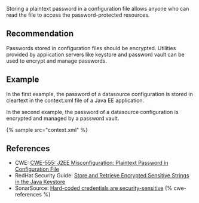 Storing a plaintext password in a configuration file allows anyone who can read the file to access the password-protected resources.


## Recommendation
Passwords stored in configuration files should be encrypted. Utilities provided by application servers like keystore and password vault can be used to encrypt and manage passwords.


## Example
In the first example, the password of a datasource configuration is stored in cleartext in the context.xml file of a Java EE application.

In the second example, the password of a datasource configuration is encrypted and managed by a password vault.

{% sample src="context.xml" %}

## References
* CWE: [CWE-555: J2EE Misconfiguration: Plaintext Password in Configuration File](https://cwe.mitre.org/data/definitions/555.html)
* RedHat Security Guide: [Store and Retrieve Encrypted Sensitive Strings in the Java Keystore](https://access.redhat.com/documentation/en-us/jboss_enterprise_application_platform/6.1/html/security_guide/Store_and_Retrieve_Encrypted_Sensitive_Strings_in_the_Java_Keystore)
* SonarSource: [Hard-coded credentials are security-sensitive](https://rules.sonarsource.com/java/RSPEC-2068)
{% cwe-references %}

